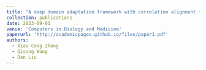 ```yaml
---
title: "A deep domain adaptation framework with correlation alignment for EEG-based motor imagery classification"
collection: publications
date: 2023-09-01
venue: 'Computers in Biology and Medicine'
paperurl: 'http://academicpages.github.io/files/paper1.pdf'
authors:
  - Xiao-Cong Zhong
  - Qisong Wang
  - Dan Liu
---
```

